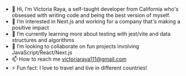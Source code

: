 - 👋 Hi, I’m Victoria Raya, a self-taught developer from California who's obsessed with writing code and being the best version of myself.
- 👀 I’m interested in Next.js and working for a company that's making a positive impact
- 🌱 I’m currently learning more about testing with jest/vite and data structures and algorithms
- 💞️ I’m looking to collaborate on fun projects involving JavaScript/React/Next.js
- 📫 How to reach me victoriaraya111@gmail.com
- ⚡ Fun fact: I love to travel and live in different countries!

<!---
victoriaraya/victoriaraya is a ✨ special ✨ repository because its `README.md` (this file) appears on your GitHub profile.
You can click the Preview link to take a look at your changes.
--->
